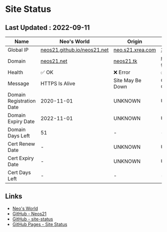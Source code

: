 # Site Status


## Last Updated : 2022-09-11

| Name | Neo's World | Origin | GCE | OCI 1 | OCI 2 |
|------|---|---|---|---|---|
| Global IP                | [neos21.github.io/neos21.net](http://neos21.github.io/neos21.net/) | [neo.s21.xrea.com](http://neo.s21.xrea.com/) | [35.197.103.64](http://35.197.103.64/) | [140.238.56.203](http://140.238.56.203/) | [158.101.130.242](http://158.101.130.242/) |
| Domain                   | [neos21.net](http://neos21.net/) | [neos21.tk](http://neos21.tk/) | [neos21-gce.ga](http://neos21-gce.ga/) | [neos21-oci.cf](http://neos21-oci.cf/) | [neos21-oci.ml](http://neos21-oci.ml/) |
| Health                   | ✅ OK | ❌ Error | ✅ OK | ✅ OK | ✅ OK |
| Message                  | HTTPS Is Alive | Site May Be Down | GCE Is Not Checked | HTTPS Is Alive | HTTPS Is Alive |
| Domain Registration Date | 2020-11-01 | UNKNOWN | UNKNOWN | 2020-08-22 | 2020-08-22 |
| Domain Expiry Date       | 2022-11-01 | UNKNOWN | UNKNOWN | 2023-08-22 | 2023-08-22 |
| Domain Days Left         | 51 | - | - | 345 | 345 |
| Cert Renew Date          | - | UNKNOWN | UNKNOWN | 2022-09-01 | 2022-09-01 |
| Cert Expiry Date         | - | UNKNOWN | UNKNOWN | 2022-11-29 | 2022-11-29 |
| Cert Days Left           | - | - | - | 79 | 79 |


## Links

- [Neo's World](https://neos21.net/)
- [GitHub - Neos21](https://github.com/Neos21/)
- [GitHub - site-status](https://github.com/Neos21/site-status)
- [GitHub Pages - Site Status](https://neos21.github.io/site-status/)

